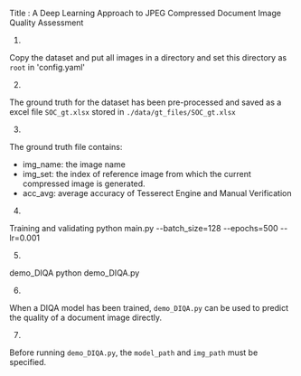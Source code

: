 Title : A Deep Learning Approach to JPEG Compressed Document Image Quality Assessment

1) 
Copy the dataset and put all images in a directory and set this directory as `root` in 'config.yaml'

2)
The ground truth for the dataset has been pre-processed and saved as a excel file `SOC_gt.xlsx` stored in `./data/gt_files/SOC_gt.xlsx`

3)
The ground truth file contains:
- img_name: the image name
- img_set: the index of reference image from which the current compressed image is generated.
- acc_avg: average accuracy of Tesserect Engine and Manual Verification


4)
Training and validating
python main.py --batch_size=128 --epochs=500 --lr=0.001

5)
demo_DIQA
python demo_DIQA.py

6)
When a DIQA model has been trained, `demo_DIQA.py` can be used to predict the quality of a document image directly.

7)
Before running `demo_DIQA.py`, the `model_path` and `img_path` must be specified.
